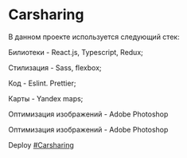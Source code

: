 # Carsharing

В данном проекте используется следующий стек:

Билиотеки - React.js, Typescript, Redux;

Стилизация - Sass, flexbox;

Код - Eslint. Prettier;

Карты - Yandex maps;

Оптимизация изображений - Adobe Photoshop

Оптимизация изображений - Adobe Photoshop

Deploy [#Carsharing](https://fominnv.github.io/carsharing/)
